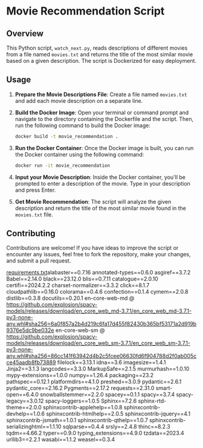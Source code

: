 # Movie Recommendation Script

## Overview
This Python script, `watch_next.py`, reads descriptions of different movies from a file named `movies.txt` and returns the title of the most similar movie based on a given description. The script is Dockerized for easy deployment.

## Usage
1. **Prepare the Movie Descriptions File**: Create a file named `movies.txt` and add each movie description on a separate line.

2. **Build the Docker Image**: Open your terminal or command prompt and navigate to the directory containing the Dockerfile and the script. Then, run the following command to build the Docker image:
    ```bash
    docker build -t movie_recommendation .
    ```

3. **Run the Docker Container**: Once the Docker image is built, you can run the Docker container using the following command:
    ```bash
    docker run -it movie_recommendation
    ```

4. **Input your Movie Description**: Inside the Docker container, you'll be prompted to enter a description of the movie. Type in your description and press Enter.

5. **Get Movie Recommendation**: The script will analyze the given description and return the title of the most similar movie found in the `movies.txt` file.

## Contributing
Contributions are welcome! If you have ideas to improve the script or encounter any issues, feel free to fork the repository, make your changes, and submit a pull request.


[requirements.txt](https://github.com/lonamdutyana/watch_next/files/14439622/requirements.txt)alabaster==0.7.16
annotated-types==0.6.0
asgiref==3.7.2
Babel==2.14.0
black==23.12.0
blis==0.7.11
catalogue==2.0.10
certifi==2024.2.2
charset-normalizer==3.3.2
click==8.1.7
cloudpathlib==0.16.0
colorama==0.4.6
confection==0.1.4
cymem==2.0.8
distlib==0.3.8
docutils==0.20.1
en-core-web-md @ https://github.com/explosion/spacy-models/releases/download/en_core_web_md-3.7.1/en_core_web_md-3.7.1-py3-none-any.whl#sha256=6a0f857a2b4d219c6fa17d455f82430b365bf53171a2d919b9376e5dc9be032e
en-core-web-sm @ https://github.com/explosion/spacy-models/releases/download/en_core_web_sm-3.7.1/en_core_web_sm-3.7.1-py3-none-any.whl#sha256=86cc141f63942d4b2c5fcee06630fd6f904788d2f0ab005cce45aadb8fb73889
filelock==3.13.1
idna==3.6
imagesize==1.4.1
Jinja2==3.1.3
langcodes==3.3.0
MarkupSafe==2.1.5
murmurhash==1.0.10
mypy-extensions==1.0.0
numpy==1.26.4
packaging==23.2
pathspec==0.12.1
platformdirs==4.1.0
preshed==3.0.9
pydantic==2.6.1
pydantic_core==2.16.2
Pygments==2.17.2
requests==2.31.0
smart-open==6.4.0
snowballstemmer==2.2.0
spacey==0.1.1
spacy==3.7.4
spacy-legacy==3.0.12
spacy-loggers==1.0.5
Sphinx==7.2.6
sphinx-rtd-theme==2.0.0
sphinxcontrib-applehelp==1.0.8
sphinxcontrib-devhelp==1.0.6
sphinxcontrib-htmlhelp==2.0.5
sphinxcontrib-jquery==4.1
sphinxcontrib-jsmath==1.0.1
sphinxcontrib-qthelp==1.0.7
sphinxcontrib-serializinghtml==1.1.10
sqlparse==0.4.4
srsly==2.4.8
thinc==8.2.3
tqdm==4.66.2
typer==0.9.0
typing_extensions==4.9.0
tzdata==2023.4
urllib3==2.2.1
wasabi==1.1.2
weasel==0.3.4
